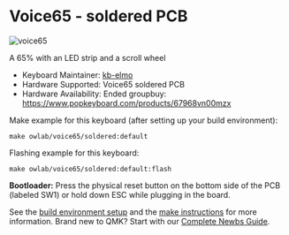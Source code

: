 # Voice65 - soldered PCB

![voice65](https://i.imgur.com/okI07scl.jpg)

A 65% with an LED strip and a scroll wheel

* Keyboard Maintainer: [kb-elmo](https://github.com/kb-elmo)
* Hardware Supported: Voice65 soldered PCB
* Hardware Availability: Ended groupbuy: https://www.popkeyboard.com/products/67968vn00mzx

Make example for this keyboard (after setting up your build environment):

    make owlab/voice65/soldered:default

Flashing example for this keyboard:

    make owlab/voice65/soldered:default:flash

**Bootloader:** Press the physical reset button on the bottom side of the PCB (labeled SW1) or hold down ESC while plugging in the board.

See the [build environment setup](https://docs.qmk.fm/#/getting_started_build_tools) and the [make instructions](https://docs.qmk.fm/#/getting_started_make_guide) for more information. Brand new to QMK? Start with our [Complete Newbs Guide](https://docs.qmk.fm/#/newbs).
